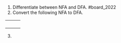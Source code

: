 1. Differentiate between NFA and DFA. #board_2022 
2. Convert the following NFA to DFA.

|     |     |     |
| --- | --- | --- |
|     |     |     |
|     |     |     |
|     |     |     |
|     |     |     |
	
3. 